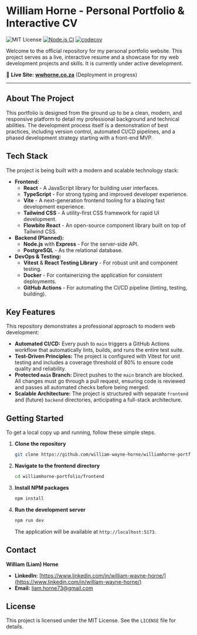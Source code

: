 # William Horne - Personal Portfolio & Interactive CV

![MIT License](https://img.shields.io/badge/License-MIT-blue.svg)
[![Node.js CI](https://github.com/TheLimeGuy/williamhorne-portfolio/actions/workflows/node.js.yml/badge.svg)](https://github.com/TheLimeGuy/williamhorne-portfolio/blob/main/.github/workflows/node.js.yml)
[![codecov](https://codecov.io/gh/TheLimeGuy/williamhorne-portfolio/branch/main/graph/badge.svg)](https://codecov.io/gh/TheLimeGuy/williamhorne-portfolio)

Welcome to the official repository for my personal portfolio website. This project serves as a live, interactive resume and a showcase for my web development projects and skills. It is currently under active development.

🔗 **Live Site:** [**wwhorne.co.za**](https://wwhorne.co.za) (Deployment in progress)

---

## About The Project

This portfolio is designed from the ground up to be a clean, modern, and responsive platform to detail my professional background and technical abilities. The development process itself is a demonstration of best practices, including version control, automated CI/CD pipelines, and a phased development strategy starting with a front-end MVP.

## Tech Stack

The project is being built with a modern and scalable technology stack:

* **Frontend:**
    * **React** - A JavaScript library for building user interfaces.
    * **TypeScript** - For strong typing and improved developer experience.
    * **Vite** - A next-generation frontend tooling for a blazing fast development experience.
    * **Tailwind CSS** - A utility-first CSS framework for rapid UI development.
    * **Flowbite React** - An open-source component library built on top of Tailwind CSS.
* **Backend (Planned):**
    * **Node.js** with **Express** - For the server-side API.
    * **PostgreSQL** - As the relational database.
* **DevOps & Testing:**
    * **Vitest** & **React Testing Library** - For robust unit and component testing.
    * **Docker** - For containerizing the application for consistent deployments.
    * **GitHub Actions** - For automating the CI/CD pipeline (linting, testing, building).

## Key Features

This repository demonstrates a professional approach to modern web development:

* **Automated CI/CD:** Every push to `main` triggers a GitHub Actions workflow that automatically lints, builds, and runs the entire test suite.
* **Test-Driven Principles:** The project is configured with Vitest for unit testing and includes a coverage threshold of 80% to ensure code quality and reliability.
* **Protected `main` Branch:** Direct pushes to the `main` branch are blocked. All changes must go through a pull request, ensuring code is reviewed and passes all automated checks before being merged.
* **Scalable Architecture:** The project is structured with separate `frontend` and (future) `backend` directories, anticipating a full-stack architecture.

## Getting Started

To get a local copy up and running, follow these simple steps.

1.  **Clone the repository**
    ```sh
    git clone https://github.com/william-wayne-horne/williamhorne-portfolio.git
    ```
2.  **Navigate to the frontend directory**
    ```sh
    cd williamhorne-portfolio/frontend
    ```
3.  **Install NPM packages**
    ```sh
    npm install
    ```
4.  **Run the development server**
    ```sh
    npm run dev
    ```
    The application will be available at `http://localhost:5173`.

## Contact

**William (Liam) Horne**

* **LinkedIn:** [https://www.linkedin.com/in/william-wayne-horne/](https://www.linkedin.com/in/william-wayne-horne/)
* **Email:** [liam.horne73@gmail.com](mailto:liam.horne73@gmail.com)

## License

This project is licensed under the MIT License. See the `LICENSE` file for details.
